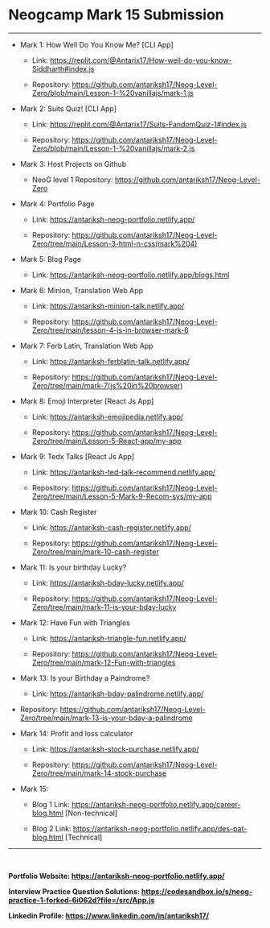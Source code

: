  Neogcamp Mark 15 Submission
===============
<hr>

- Mark 1: How Well Do You Know Me? [CLI App]
  - Link: https://replit.com/@Antarix17/How-well-do-you-know-Siddharth#index.js
  
  - Repository: https://github.com/antariksh17/Neog-Level-Zero/blob/main/Lesson-1-%20vanillajs/mark-1.js
- Mark 2: Suits Quiz! [CLI App]
  - Link: https://replit.com/@Antarix17/Suits-FandomQuiz-1#index.js

  - Repository: https://github.com/antariksh17/Neog-Level-Zero/blob/main/Lesson-1-%20vanillajs/mark-2.js

- Mark 3: Host Projects on Github
  - NeoG level 1 Repository: https://github.com/antariksh17/Neog-Level-Zero
  
- Mark 4: Portfolio Page
  - Link: https://antariksh-neog-portfolio.netlify.app/    

  - Repository: https://github.com/antariksh17/Neog-Level-Zero/tree/main/Lesson-3-html-n-css(mark%204)

- Mark 5: Blog Page
  - Link: https://antariksh-neog-portfolio.netlify.app/blogs.html 
  
- Mark 6: Minion, Translation Web App
  - Link: https://antariksh-minion-talk.netlify.app/

  - Repository: https://github.com/antariksh17/Neog-Level-Zero/tree/main/lesson-4-js-in-browser-mark-6

- Mark 7: Ferb Latin, Translation Web App
  - Link: https://antariksh-ferblatin-talk.netlify.app/

  - Repository: https://github.com/antariksh17/Neog-Level-Zero/tree/main/mark-7(js%20in%20browser)

- Mark 8: Emoji Interpreter [React Js App]
  - Link: https://antariksh-emojipedia.netlify.app/

  - Repository: https://github.com/antariksh17/Neog-Level-Zero/tree/main/Lesson-5-React-app/my-app

- Mark 9: Tedx Talks [React Js App]
  - Link: https://antariksh-ted-talk-recommend.netlify.app/

  - Repository: https://github.com/antariksh17/Neog-Level-Zero/tree/main/Lesson-5-Mark-9-Recom-sys/my-app      

- Mark 10: Cash Register
  - Link: https://antariksh-cash-register.netlify.app/   

   - Repository: https://github.com/antariksh17/Neog-Level-Zero/tree/main/mark-10-cash-register

- Mark 11: Is your birthday Lucky?
  - Link: https://antariksh-bday-lucky.netlify.app/      

  - Repository: https://github.com/antariksh17/Neog-Level-Zero/tree/main/mark-11-is-your-bday-lucky
 
- Mark 12: Have Fun with Triangles
  - Link: https://antariksh-triangle-fun.netlify.app/    

  - Repository: https://github.com/antariksh17/Neog-Level-Zero/tree/main/mark-12-Fun-with-triangles
 
- Mark 13: Is your Birthday a Paindrome?
  - Link: https://antariksh-bday-palindrome.netlify.app/  

 - Repository: https://github.com/antariksh17/Neog-Level-Zero/tree/main/mark-13-is-your-bday-a-palindrome
  
- Mark 14: Profit and loss calculator
  - Link: https://antariksh-stock-purchase.netlify.app/   

  - Repository: https://github.com/antariksh17/Neog-Level-Zero/tree/main/mark-14-stock-purchase
 
- Mark 15:
  - Blog 1 Link: https://antariksh-neog-portfolio.netlify.app/career-blog.html [Non-technical]

  - Blog 2 Link: https://antariksh-neog-portfolio.netlify.app/des-pat-blog.html [Technical]

<hr>
<br>

<strong>Portfolio Website: https://antariksh-neog-portfolio.netlify.app/ </strong>

<strong>Interview Practice Question Solutions:  https://codesandbox.io/s/neog-practice-1-forked-6i062d?file=/src/App.js </strong>

<strong>Linkedin Profile:  https://www.linkedin.com/in/antariksh17/ </strong>








